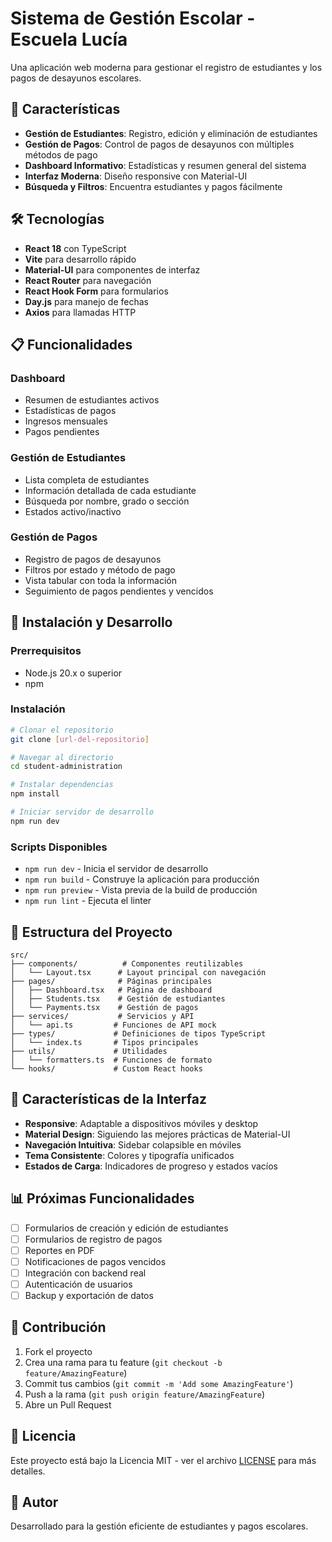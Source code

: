 # Sistema de Gestión Escolar - Escuela Lucía

Una aplicación web moderna para gestionar el registro de estudiantes y los pagos de desayunos escolares.

## 🚀 Características

- **Gestión de Estudiantes**: Registro, edición y eliminación de estudiantes
- **Gestión de Pagos**: Control de pagos de desayunos con múltiples métodos de pago
- **Dashboard Informativo**: Estadísticas y resumen general del sistema
- **Interfaz Moderna**: Diseño responsive con Material-UI
- **Búsqueda y Filtros**: Encuentra estudiantes y pagos fácilmente

## 🛠️ Tecnologías

- **React 18** con TypeScript
- **Vite** para desarrollo rápido
- **Material-UI** para componentes de interfaz
- **React Router** para navegación
- **React Hook Form** para formularios
- **Day.js** para manejo de fechas
- **Axios** para llamadas HTTP

## 📋 Funcionalidades

### Dashboard
- Resumen de estudiantes activos
- Estadísticas de pagos
- Ingresos mensuales
- Pagos pendientes

### Gestión de Estudiantes
- Lista completa de estudiantes
- Información detallada de cada estudiante
- Búsqueda por nombre, grado o sección
- Estados activo/inactivo

### Gestión de Pagos
- Registro de pagos de desayunos
- Filtros por estado y método de pago
- Vista tabular con toda la información
- Seguimiento de pagos pendientes y vencidos

## 🚀 Instalación y Desarrollo

### Prerrequisitos
- Node.js 20.x o superior
- npm

### Instalación
```bash
# Clonar el repositorio
git clone [url-del-repositorio]

# Navegar al directorio
cd student-administration

# Instalar dependencias
npm install

# Iniciar servidor de desarrollo
npm run dev
```

### Scripts Disponibles
- `npm run dev` - Inicia el servidor de desarrollo
- `npm run build` - Construye la aplicación para producción
- `npm run preview` - Vista previa de la build de producción
- `npm run lint` - Ejecuta el linter

## 📁 Estructura del Proyecto

```
src/
├── components/          # Componentes reutilizables
│   └── Layout.tsx      # Layout principal con navegación
├── pages/              # Páginas principales
│   ├── Dashboard.tsx   # Página de dashboard
│   ├── Students.tsx    # Gestión de estudiantes
│   └── Payments.tsx    # Gestión de pagos
├── services/           # Servicios y API
│   └── api.ts         # Funciones de API mock
├── types/             # Definiciones de tipos TypeScript
│   └── index.ts       # Tipos principales
├── utils/             # Utilidades
│   └── formatters.ts  # Funciones de formato
└── hooks/             # Custom React hooks
```

## 🎨 Características de la Interfaz

- **Responsive**: Adaptable a dispositivos móviles y desktop
- **Material Design**: Siguiendo las mejores prácticas de Material-UI
- **Navegación Intuitiva**: Sidebar colapsible en móviles
- **Tema Consistente**: Colores y tipografía unificados
- **Estados de Carga**: Indicadores de progreso y estados vacíos

## 📊 Próximas Funcionalidades

- [ ] Formularios de creación y edición de estudiantes
- [ ] Formularios de registro de pagos
- [ ] Reportes en PDF
- [ ] Notificaciones de pagos vencidos
- [ ] Integración con backend real
- [ ] Autenticación de usuarios
- [ ] Backup y exportación de datos

## 🤝 Contribución

1. Fork el proyecto
2. Crea una rama para tu feature (`git checkout -b feature/AmazingFeature`)
3. Commit tus cambios (`git commit -m 'Add some AmazingFeature'`)
4. Push a la rama (`git push origin feature/AmazingFeature`)
5. Abre un Pull Request

## 📝 Licencia

Este proyecto está bajo la Licencia MIT - ver el archivo [LICENSE](LICENSE) para más detalles.

## 👥 Autor

Desarrollado para la gestión eficiente de estudiantes y pagos escolares.
